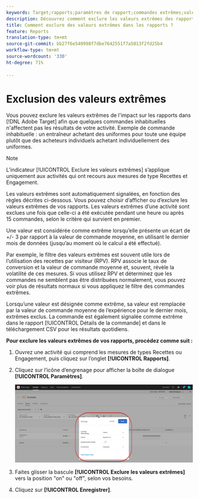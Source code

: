 ```yaml
---
keywords: Target;rapports;paramètres de rapport;commandes extrêmes;valeurs extrêmes
description: Découvrez comment exclure les valeurs extrêmes des rapports en Adobe Target afin que quelques commandes inhabituelles n’affectent pas les résultats de votre activité.
title: Comment exclure des valeurs extrêmes dans les rapports ?
feature: Reports
translation-type: tm+mt
source-git-commit: bb27f6e540998f7dbe7642551f7a5013f2fd25b4
workflow-type: tm+mt
source-wordcount: '330'
ht-degree: 71%

---
```



# Exclusion des valeurs extrêmes

Vous pouvez exclure les valeurs extrêmes de l&#39;impact sur les rapports dans [!DNL Adobe Target] afin que quelques commandes inhabituelles n&#39;affectent pas les résultats de votre activité. Exemple de commande inhabituelle : un entraîneur achetant des uniformes pour toute une équipe plutôt que des acheteurs individuels achetant individuellement des uniformes.

>[!NOTE]
>
>L’indicateur [!UICONTROL Exclure les valeurs extrêmes] s’applique uniquement aux activités qui ont recours aux mesures de type Recettes et Engagement.

Les valeurs extrêmes sont automatiquement signalées, en fonction des règles décrites ci-dessous. Vous pouvez choisir d’afficher ou d’exclure les valeurs extrêmes de vos rapports. Les valeurs extrêmes d’une activité sont exclues une fois que celle-ci a été exécutée pendant une heure ou après 15 commandes, selon le critère qui survient en premier.

Une valeur est considérée comme extrême lorsqu’elle présente un écart de +/- 3 par rapport à la valeur de commande moyenne, en utilisant le dernier mois de données (jusqu’au moment où le calcul a été effectué).

Par exemple, le filtre des valeurs extrêmes est souvent utile lors de l’utilisation des recettes par visiteur (RPV). RPV associe le taux de conversion et la valeur de commande moyenne et, souvent, révèle la volatilité de ces mesures. Si vous utilisez RPV et déterminez que les commandes ne semblent pas être distribuées normalement, vous pouvez voir plus de résultats normaux si vous appliquez le filtre des commandes extrêmes.

Lorsqu’une valeur est désignée comme extrême, sa valeur est remplacée par la valeur de commande moyenne de l’expérience pour le dernier mois, extrêmes exclus. La commande est également signalée comme extrême dans le rapport [!UICONTROL Détails de la commande] et dans le téléchargement CSV pour les résultats quotidiens.

**Pour exclure les valeurs extrêmes de vos rapports, procédez comme suit :**

1. Ouvrez une activité qui comprend les mesures de types Recettes ou Engagement, puis cliquez sur l’onglet **[!UICONTROL Rapports]**.
1. Cliquez sur l’icône d’engrenage pour afficher la boîte de dialogue **[!UICONTROL Paramètres]**.

   ![Résultat d’étape](assets/exclude_extreme_values.png)

1. Faites glisser la bascule **[!UICONTROL Exclure les valeurs extrêmes]** vers la position &quot;on&quot; ou &quot;off&quot;, selon vos besoins.
1. Cliquez sur **[!UICONTROL Enregistrer]**.
